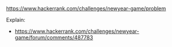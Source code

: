 https://www.hackerrank.com/challenges/newyear-game/problem

Explain:

- https://www.hackerrank.com/challenges/newyear-game/forum/comments/487783
